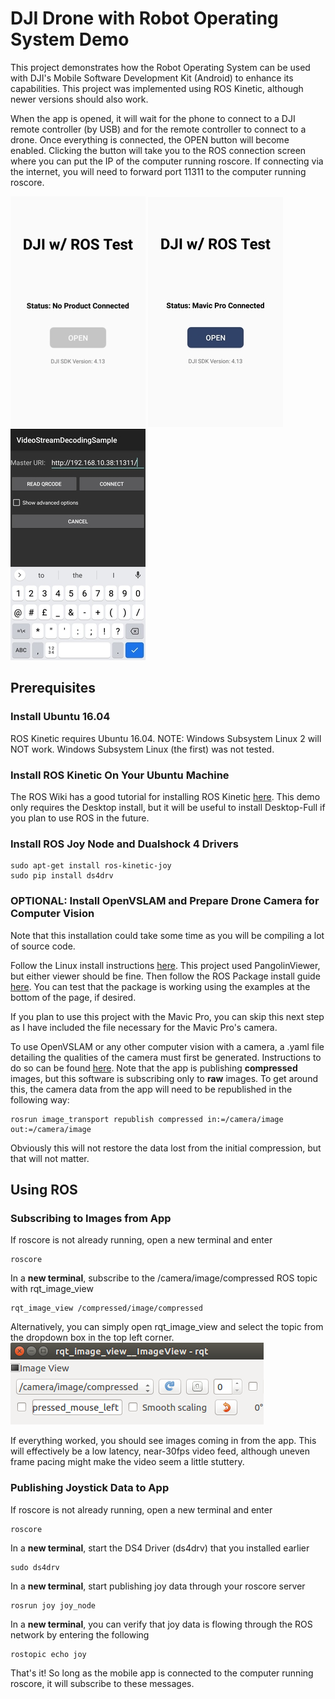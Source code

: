 # DJI Drone with Robot Operating System Demo
This project demonstrates how the Robot Operating System can be used with DJI's Mobile Software Development Kit (Android) to enhance its capabilities. This project
was implemented using ROS Kinetic, although newer versions should also work. 

When the app is opened, it will wait for the phone to connect to a DJI remote controller (by USB) and for the remote controller to connect to a drone. Once everything is connected, the OPEN button will become enabled. Clicking the button will take you to the ROS connection screen where you can put the IP of the computer running roscore. If connecting via the internet, you will need to forward port 11311 to the computer running roscore.

![No Drone Connected](/images/homescreen1.jpg) ![Drone Connected](/images/homescreen2.jpg) ![ROS Connect Screen](/images/rosscreen.jpg)

## Prerequisites
### Install Ubuntu 16.04
ROS Kinetic requires Ubuntu 16.04. NOTE: Windows Subsystem Linux 2 will NOT work. Windows Subsystem Linux (the first) was not tested.

### Install ROS Kinetic On Your Ubuntu Machine
The ROS Wiki has a good tutorial for installing ROS Kinetic [here](http://wiki.ros.org/kinetic/Installation/Ubuntu). This demo only requires the Desktop install, 
but it will be useful to install Desktop-Full if you plan to use ROS in the future.

### Install ROS Joy Node and Dualshock 4 Drivers

```shell
sudo apt-get install ros-kinetic-joy
sudo pip install ds4drv
```

### OPTIONAL: Install OpenVSLAM and Prepare Drone Camera for Computer Vision
Note that this installation could take some time as you will be compiling a lot of source code.

Follow the Linux install instructions [here](https://openvslam.readthedocs.io/en/master/installation.html). This project used PangolinViewer, but either viewer
should be fine. Then follow the ROS Package install guide [here](https://openvslam.readthedocs.io/en/master/ros_package.html). You can test that the package is 
working using the examples at the bottom of the page, if desired.

If you plan to use this project with the Mavic Pro, you can skip this next step as I have included the file necessary for the Mavic Pro's camera.

To use OpenVSLAM or any other computer vision with a camera, a .yaml file detailing the qualities of the camera must first be generated. Instructions to do so can be found [here](http://wiki.ros.org/camera_calibration/Tutorials/MonocularCalibration). Note that the app is publishing **compressed** images, but this software is subscribing only to **raw** images. To get around this, the camera data from the app will need to be republished in the following way:

```shell
rosrun image_transport republish compressed in:=/camera/image out:=/camera/image
```
Obviously this will not restore the data lost from the initial compression, but that will not matter.

## Using ROS
### Subscribing to Images from App
If roscore is not already running, open a new terminal and enter
```shell
roscore
```

In a **new terminal**, subscribe to the /camera/image/compressed ROS topic with rqt_image_view
```shell
rqt_image_view /compressed/image/compressed
```

Alternatively, you can simply open rqt_image_view and select the topic from the dropdown box in the top left corner.
![Using rqt_image_view](/images/rqt_image_view.png) 

If everything worked, you should see images coming in from the app. This will effectively be a low latency, near-30fps video feed, although uneven frame pacing might make the video seem a little stuttery.

### Publishing Joystick Data to App
If roscore is not already running, open a new terminal and enter
```shell
roscore
```

In a **new terminal**, start the DS4 Driver (ds4drv) that you installed earlier
```shell
sudo ds4drv
```

In a **new terminal**, start publishing joy data through your roscore server
```shell
rosrun joy joy_node
```

In a **new terminal**, you can verify that joy data is flowing through the ROS network by entering the following
```shell
rostopic echo joy
```

That's it! So long as the mobile app is connected to the computer running roscore, it will subscribe to these messages.
